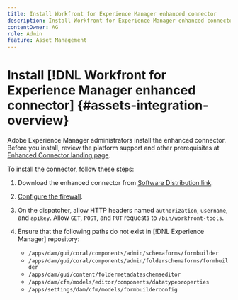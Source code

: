 ```yaml
---
title: Install Workfront for Experience Manager enhanced connector
description: Install Workfront for Experience Manager enhanced connector
contentOwner: AG
role: Admin
feature: Asset Management
---
```


# Install [!DNL Workfront for Experience Manager enhanced connector] {#assets-integration-overview}

Adobe Experience Manager administrators install the enhanced connector. Before you install, review the platform support and other prerequisites at [Enhanced Connector landing page](https://www.adobe.com).

<!-- TBD: Add the SD link below.
-->

To install the connector, follow these steps:

1. Download the enhanced connector from [Software Distribution link](https://www.adobe.com).

1. [Configure the firewall](https://one.workfront.com/s/document-item?bundleId=the-new-workfront-experience&topicId=Content%2FAdministration_and_Setup%2FGet_started-WF_administration%2Fconfigure-your-firewall.html).

1. On the dispatcher, allow HTTP headers named `authorization`, `username`, and `apikey`. Allow `GET`, `POST`, and `PUT` requests to `/bin/workfront-tools`.

1. Ensure that the following paths do not exist in [!DNL Experience Manager] repository:

   * `/apps/dam/gui/coral/components/admin/schemaforms/formbuilder`
   * `/apps/dam/gui/coral/components/admin/folderschemaforms/formbuilder`
   * `/apps/dam/gui/content/foldermetadataschemaeditor`
   * `/apps/dam/cfm/models/editor/components/datatypeproperties`
   * `/apps/settings/dam/cfm/models/formbuilderconfig`

<!--
Borrow the instructions from internal wiki  https://wiki.corp.adobe.com/pages/viewpage.action?spaceKey=AdobeDAM&title=Workfront+for+Experience+Manager+enhanced+connector+%7C+Internal+access
More info is available at https://wiki.corp.adobe.com/pages/viewpage.action?pageId=2445063100 
-->
